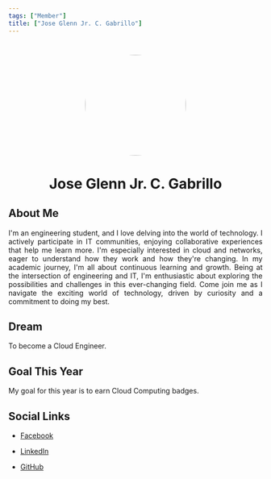 ```yaml
---
tags: ["Member"]
title: ["Jose Glenn Jr. C. Gabrillo"]
---
```


<TagLinks/>

<div align="center">
  <img src="../../images/glenn.jpg" width="200" height="200" style="border-radius: 50%; margin-top: 25px;" />
</div>

<div align="center">
  <h1>Jose Glenn Jr. C. Gabrillo</h1>
</div>

<div style="text-align: justify;">
  <h2>About Me</h2>
  <p>I'm an engineering student, and I love delving into the world of technology. I actively participate in IT communities, enjoying collaborative experiences that help me learn more. I'm especially interested in cloud and networks, eager to understand how they work and how they're changing. In my academic journey, I'm all about continuous learning and growth. Being at the intersection of engineering and IT, I'm enthusiastic about exploring the possibilities and challenges in this ever-changing field. Come join me as I navigate the exciting world of technology, driven by curiosity and a commitment to doing my best.</p>

  <h2>Dream</h2>
  <p>To become a Cloud Engineer.</p>
  
  <h2>Goal This Year</h2>
  <p>My goal for this year is to earn Cloud Computing badges.</p>

  <h2>Social Links</h2>
  <ul>
    <li>
      <p>
        <a href="https://www.facebook.com/JoseGlenn07">Facebook</a>
      </p>
    </li>
    <li>
      <p>
        <a href="https://www.linkedin.com/in/glenngabrillo/">LinkedIn</a>
      </p>
    </li>
    <li>
      <p>
        <a href="https://github.com/join">GitHub</a>
      </p>
    </li>
  </ul>
</div>